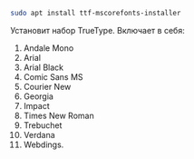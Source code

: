 ```sh
sudo apt install ttf-mscorefonts-installer
```

Установит набор TrueType. Включает в себя: 
 1. Andale Mono
 2. Arial
 3. Arial Black
 4. Comic Sans MS
 5. Courier New
 6. Georgia
 7. Impact
 8. Times New Roman
 9. Trebuchet
 10. Verdana
 11. Webdings.